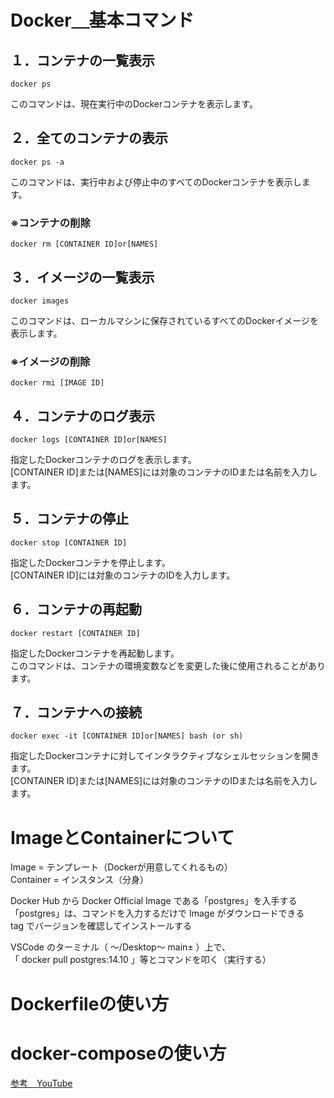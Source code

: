 # Docker＿基本コマンド

## １．コンテナの一覧表示
```
docker ps
```
このコマンドは、現在実行中のDockerコンテナを表示します。

## ２．全てのコンテナの表示
```
docker ps -a
```
このコマンドは、実行中および停止中のすべてのDockerコンテナを表示します。

### ※コンテナの削除
```
docker rm [CONTAINER ID]or[NAMES]
```
## ３．イメージの一覧表示
```
docker images
```
このコマンドは、ローカルマシンに保存されているすべてのDockerイメージを表示します。

### ※イメージの削除
```
docker rmi [IMAGE ID]
```
## ４．コンテナのログ表示
```
docker logs [CONTAINER ID]or[NAMES]
```
指定したDockerコンテナのログを表示します。  
[CONTAINER ID]または[NAMES]には対象のコンテナのIDまたは名前を入力します。

## ５．コンテナの停止
```
docker stop [CONTAINER ID]
```
指定したDockerコンテナを停止します。  
[CONTAINER ID]には対象のコンテナのIDを入力します。

## ６．コンテナの再起動
```
docker restart [CONTAINER ID]
```
指定したDockerコンテナを再起動します。  
このコマンドは、コンテナの環境変数などを変更した後に使用されることがあります。

## ７．コンテナへの接続
```
docker exec -it [CONTAINER ID]or[NAMES] bash (or sh)
```
指定したDockerコンテナに対してインタラクティブなシェルセッションを開きます。  
[CONTAINER ID]または[NAMES]には対象のコンテナのIDまたは名前を入力します。

# ImageとContainerについて
Image = テンプレート（Dockerが用意してくれるもの）  
Container = インスタンス（分身）

Docker Hub から Docker Official Image である「postgres」を入手する  
「postgres」は、コマンドを入力するだけで Image がダウンロードできる  
tag でバージョンを確認してインストールする

VSCode のターミナル（ ～/Desktop～ main± ）上で、  
「 docker pull postgres:14.10 」等とコマンドを叩く（実行する）

# Dockerfileの使い方



# docker-composeの使い方



[参考＿YouTube](https://www.youtube.com/watch?v=dbIdWVFWF5Q&list=PLQ0-GXIIQG6cSXEnv2ZoJ5LDxhAaoDv_e&index=11&ab_channel=%E3%83%97%E3%83%AD%E3%82%B0%E3%83%A9%E3%83%9F%E3%83%B3%E3%82%B0%E5%AD%A6%E7%BF%92%E3%82%B5%E3%83%9D%E3%83%BC%E3%82%BF%E3%83%BC%E3%82%82%E3%82%93%E3%81%97%E3%82%87%E3%83%BC%E3%80%90IT%E3%83%A9%E3%83%9C%E3%80%91)


